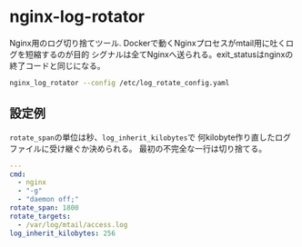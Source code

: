 # nginx-log-rotator

Nginx用のログ切り捨てツール.
Dockerで動くNginxプロセスがmtail用に吐くログを短縮するのが目的
シグナルは全てNginxへ送られる。exit_statusはnginxの終了コードと同じになる。

```sh
nginx_log_rotator --config /etc/log_rotate_config.yaml
```

## 設定例

`rotate_span`の単位は秒、`log_inherit_kilobytes`で
何kilobyte作り直したログファイルに受け継ぐか決められる。
最初の不完全な一行は切り捨てる。

```yaml
---
cmd:
  - nginx
  - "-g"
  - "daemon off;"
rotate_span: 1800
rotate_targets:
  - /var/log/mtail/access.log
log_inherit_kilobytes: 256
```
